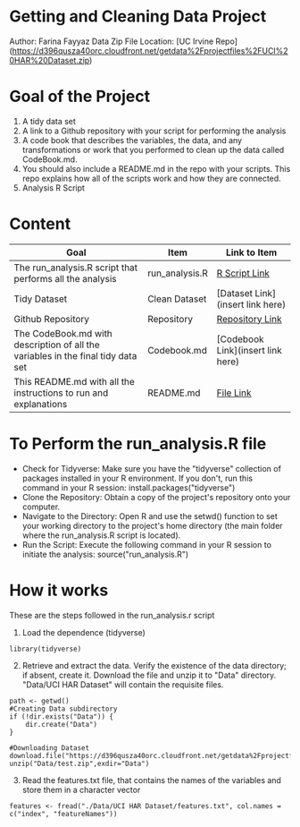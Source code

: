 # Getting and Cleaning Data Project
Author: Farina Fayyaz
Data Zip File Location: [UC Irvine Repo] (https://d396qusza40orc.cloudfront.net/getdata%2Fprojectfiles%2FUCI%20HAR%20Dataset.zip)

# Goal of the Project
1. A tidy data set
2. A link to a Github repository with your script for performing the analysis
3. A code book that describes the variables, the data, and any transformations or work that you performed to clean up the data called CodeBook.md.
4. You should also include a README.md in the repo with your scripts. This repo explains how all of the scripts work and how they are connected.
5. Analysis R Script

# Content
| Goal | Item | Link to Item |
|---|---|---|
| The run_analysis.R script that performs all the analysis| run_analysis.R | [R Script Link](https://github.com/FarinaFayyaz/datasciencecoursera/blob/main/03.%20Data%20Cleaning/run_analysis.r) |
| Tidy Dataset  | Clean Dataset | [Dataset Link](insert link here) |
| Github Repository | Repository | [Repository Link](https://github.com/FarinaFayyaz/datasciencecoursera/tree/main/03.%20Data%20Cleaning) |
| The CodeBook.md with description of all the variables in the final tidy data set | Codebook.md | [Codebook Link](insert link here) |
| This README.md with all the instructions to run and explanations | README.md | [File Link](http://localhost:8888/edit/Course%20Project%2FREADME.md) |

# To Perform the run_analysis.R file
* Check for Tidyverse: Make sure you have the "tidyverse" collection of packages installed in your R environment. If you don't, run this command in your R session: install.packages("tidyverse")
* Clone the Repository: Obtain a copy of the project's repository onto your computer.
* Navigate to the Directory: Open R and use the setwd() function to set your working directory to the project's home directory (the main folder where the run_analysis.R script is located).
* Run the Script: Execute the following command in your R session to initiate the analysis: source("run_analysis.R")

# How it works
These are the steps followed in the run_analysis.r script

1. Load the dependence (tidyverse)
```
library(tidyverse)
```
2. Retrieve and extract the data. Verify the existence of the data directory; if absent, create it. Download the file and unzip it to "Data" directory. "Data/UCI HAR Dataset" will contain the requisite files.
```
path <- getwd()
#Creating Data subdirectory
if (!dir.exists("Data")) {
    dir.create("Data")
}

#Downloading Dataset
download.file("https://d396qusza40orc.cloudfront.net/getdata%2Fprojectfiles%2FUCI%20HAR%20Dataset.zip","path/Data/test.zip")
unzip("Data/test.zip",exdir="Data")
```
3. Read the features.txt file, that contains the names of the variables and store them in a character vector
```
features <- fread("./Data/UCI HAR Dataset/features.txt", col.names = c("index", "featureNames"))
```
